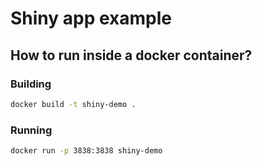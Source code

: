 
# Shiny app example


## How to run inside a docker container?

### Building

```bash
docker build -t shiny-demo .
```

### Running

```bash
docker run -p 3838:3838 shiny-demo
```
